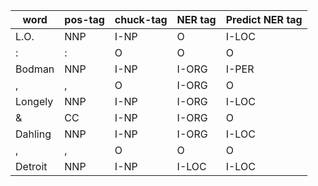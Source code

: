 | word | pos-tag | chuck-tag | NER tag | Predict NER tag
| --- | --- | --- | --- | --- |
| L.O. | NNP | I-NP | O | I-LOC |
| : | : | O | O | O |
| Bodman | NNP | I-NP | I-ORG | I-PER |
| , | , | O | I-ORG | O |
| Longely | NNP | I-NP | I-ORG | I-LOC |
| & | CC | I-NP | I-ORG | O |
| Dahling | NNP | I-NP | I-ORG | I-LOC |
| , | , | O | O | O |
| Detroit | NNP | I-NP | I-LOC | I-LOC |